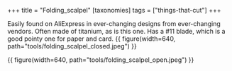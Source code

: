 +++
title = "Folding_scalpel"
[taxonomies]
tags = ["things-that-cut"]
+++

Easily found on AliExpress in ever-changing designs from ever-changing vendors. Often made of titanium, as is this one. Has a #11 blade, which is a good pointy one for paper and card.
{{ figure(width=640, path="tools/folding_scalpel_closed.jpeg") }}

{{ figure(width=640, path="tools/folding_scalpel_open.jpeg") }}
